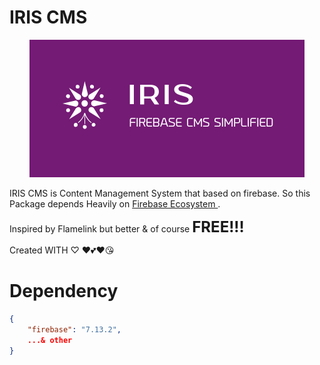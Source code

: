# IRIS CMS
<p align="center">
  <img src="./asset/main_logo.png" />
</p>

IRIS CMS is Content Management System that based on firebase.
So this Package depends Heavily on [Firebase Ecosystem ]([https://link](https://firebase.google.com/)).

Inspired by Flamelink but better & of course  <font size="5"> **FREE!!!** </font>

Created WITH ♡ ♥💕❤😘

# Dependency
```json
{
    "firebase": "7.13.2",
    ...& other
}
```


